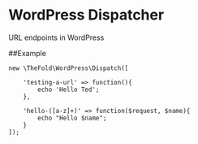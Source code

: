 # WordPress Dispatcher

URL endpoints in WordPress

##Example

```
new \TheFold\WordPress\Dispatch([

    'testing-a-url' => function(){
        echo 'Hello Ted'; 
    },
    
    'hello-([a-z]+)' => function($request, $name){
        echo "Hello $name";
    }
]);
```
